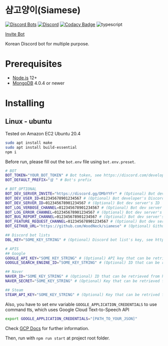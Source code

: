 # 샴고양이(Siamese)
[![Discord Bots](https://discordbots.org/api/widget/status/357073005819723777.svg)](https://discordbots.org/bot/357073005819723777) [![Discord](https://img.shields.io/discord/756115138955706472.svg?label=&logo=discord&logoColor=ffffff&color=7389D8&labelColor=6A7EC2)](https://discord.gg/zxSwN8Z) [![Codacy Badge](https://api.codacy.com/project/badge/Grade/740678f4912c4afab3dd179240ffddc4)](https://www.codacy.com/app/WoodNeck/siamese?utm_source=github.com&amp;utm_medium=referral&amp;utm_content=WoodNeck/siamese&amp;utm_campaign=Badge_Grade) ![typescript](https://img.shields.io/static/v1.svg?label=&message=TypeScript&color=294E80&style=flat-square&logo=typescript)

[Invite Bot](https://discordapp.com/oauth2/authorize?client_id=357073005819723777&scope=bot&permissions=-1)

Korean Discord bot for multiple purpose.

# Prerequisites
- [Node.js](https://nodejs.org/ko/download/package-manager/) 12+
- [MongoDB](https://docs.mongodb.com/manual/tutorial/install-mongodb-on-ubuntu/) 4.0.4 or newer

# Installing
## Linux - ubuntu
Tested on Amazon EC2 Ubuntu 20.4
```sh
sudo apt install make
sudo apt install build-essential
npm i
```
Before run, please fill out the `bot.env` file using `bot.env.preset`.
```sh
# BOT
BOT_TOKEN="YOUR_BOT_TOKEN" # Bot token, see https://discord.com/developers/applications
BOT_DEFAULT_PREFIX="샴 " # Bot's prefix

# BOT_OPTIONAL
BOT_DEV_SERVER_INVITE="https://discord.gg/DMbYYFr" # (Optional) Bot dev server's invite link
BOT_DEV_USER_ID=012345678901234567 # (Optional) Bot developer's Discord ID (Integer), this will allow that user to execute specific dev commands
BOT_DEV_SERVER_ID=012345678901234567 # (Optional) Bot dev server's ID
BOT_LOG_VERBOSE_CHANNEL=012345678901234567 # (Optional) Bot dev server's channel ID to receive bot's verbose messages
BOT_LOG_ERROR_CHANNEL=012345678901234567 # (Optional) Bot dev server's channel ID to receive bot's error messages
BOT_BUG_REPORT_CHANNEL=012345678901234567 # (Optional) Bot dev server's channel ID to receive bug reports
BOT_FEATURE_REQUEST_CHANNEL=012345678901234567 # (Optional) Bot dev server's channel ID to receive feature requests
BOT_GITHUB_URL="https://github.com/WoodNeck/siamese" # (Optional) Github URL

## Discord bot lists
DBL_KEY="SOME_KEY_STRING" # (Optional) Discord bot list's key, see https://top.gg/api/docs

# APIS
## Google
GOOGLE_API_KEY="SOME_KEY_STRING" # (Optional) API key that can be retrieved from https://console.cloud.google.com/apis/credentials. Required for Google & Youtube related commands
GOOGLE_SEARCH_ENGINE_ID="SOME_KEY_STRING" # (Optional) ID that can be retrieved from https://cse.google.com/all. Required for Google & Youtube related commands

## Naver
NAVER_ID="SOME_KEY_STRING" # (Optional) ID that can be retrieved from https://developers.naver.com/apps/#/list. Required for Naver-related commands
NAVER_SECRET="SOME_KEY_STRING" # (Optional) Key that can be retrieved from https://developers.naver.com/apps/#/list. Required for Naver-related commands

## Steam
STEAM_API_KEY="SOME_KEY_STRING" # (Optional) Key that can be retrived from https://steamcommunity.com/dev/apikey. Required for Steam-related commands
```

Also, you have to set env variable `GOOGLE_APPLICATION_CREDENTIALS` to use command tts, which uses Google Cloud Text-to-Speech API

```sh
export GOOGLE_APPLICATION_CREDENTIALS="[PATH_TO_YOUR_JSON]"
```

Check [GCP Docs](https://cloud.google.com/text-to-speech/docs/quickstart-client-libraries#client-libraries-install-nodejs) for further information.

Then, run with `npm run start` at project root folder.

